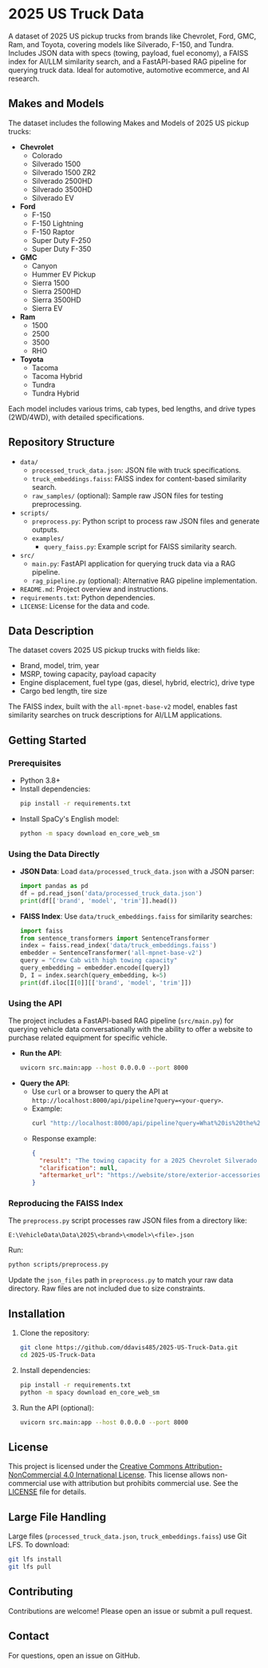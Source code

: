 # 2025 US Truck Data

A dataset of 2025 US pickup trucks from brands like Chevrolet, Ford, GMC, Ram, and Toyota, covering models like Silverado, F-150, and Tundra. Includes JSON data with specs (towing, payload, fuel economy), a FAISS index for AI/LLM similarity search, and a FastAPI-based RAG pipeline for querying truck data. Ideal for automotive, automotive ecommerce, and AI research.

## Makes and Models
The dataset includes the following Makes and Models of 2025 US pickup trucks:

- **Chevrolet**
  - Colorado
  - Silverado 1500
  - Silverado 1500 ZR2
  - Silverado 2500HD
  - Silverado 3500HD
  - Silverado EV
- **Ford**
  - F-150
  - F-150 Lightning
  - F-150 Raptor
  - Super Duty F-250
  - Super Duty F-350
- **GMC**
  - Canyon
  - Hummer EV Pickup
  - Sierra 1500
  - Sierra 2500HD
  - Sierra 3500HD
  - Sierra EV
- **Ram**
  - 1500
  - 2500
  - 3500
  - RHO
- **Toyota**
  - Tacoma
  - Tacoma Hybrid
  - Tundra
  - Tundra Hybrid

Each model includes various trims, cab types, bed lengths, and drive types (2WD/4WD), with detailed specifications.

## Repository Structure
- `data/`
  - `processed_truck_data.json`: JSON file with truck specifications.
  - `truck_embeddings.faiss`: FAISS index for content-based similarity search.
  - `raw_samples/` (optional): Sample raw JSON files for testing preprocessing.
- `scripts/`
  - `preprocess.py`: Python script to process raw JSON files and generate outputs.
  - `examples/`
    - `query_faiss.py`: Example script for FAISS similarity search.
- `src/`
  - `main.py`: FastAPI application for querying truck data via a RAG pipeline.
  - `rag_pipeline.py` (optional): Alternative RAG pipeline implementation.
- `README.md`: Project overview and instructions.
- `requirements.txt`: Python dependencies.
- `LICENSE`: License for the data and code.

## Data Description
The dataset covers 2025 US pickup trucks with fields like:
- Brand, model, trim, year
- MSRP, towing capacity, payload capacity
- Engine displacement, fuel type (gas, diesel, hybrid, electric), drive type
- Cargo bed length, tire size

The FAISS index, built with the `all-mpnet-base-v2` model, enables fast similarity searches on truck descriptions for AI/LLM applications.

## Getting Started
### Prerequisites
- Python 3.8+
- Install dependencies:
  ```bash
  pip install -r requirements.txt
  ```
- Install SpaCy's English model:
  ```bash
  python -m spacy download en_core_web_sm
  ```

### Using the Data Directly
- **JSON Data**: Load `data/processed_truck_data.json` with a JSON parser:
  ```python
  import pandas as pd
  df = pd.read_json('data/processed_truck_data.json')
  print(df[['brand', 'model', 'trim']].head())
  ```
- **FAISS Index**: Use `data/truck_embeddings.faiss` for similarity searches:
  ```python
  import faiss
  from sentence_transformers import SentenceTransformer
  index = faiss.read_index('data/truck_embeddings.faiss')
  embedder = SentenceTransformer('all-mpnet-base-v2')
  query = "Crew Cab with high towing capacity"
  query_embedding = embedder.encode([query])
  D, I = index.search(query_embedding, k=5)
  print(df.iloc[I[0]][['brand', 'model', 'trim']])
  ```

### Using the API
The project includes a FastAPI-based RAG pipeline (`src/main.py`) for querying vehicle data conversationally with the ability to offer a website to purchase related equipment for specific vehicle.

- **Run the API**:
  ```bash
  uvicorn src.main:app --host 0.0.0.0 --port 8000
  ```
- **Query the API**:
  - Use `curl` or a browser to query the API at `http://localhost:8000/api/pipeline?query=<your-query>`.
  - Example:
    ```bash
    curl "http://localhost:8000/api/pipeline?query=What%20is%20the%20towing%20capacity%20of%20a%202025%20Chevrolet%20Silverado%201500%20LT%20Crew%20Cab%204WD%20Short%20Box?"
    ```
  - Response example:
    ```json
    {
      "result": "The towing capacity for a 2025 Chevrolet Silverado 1500 2WD LT Crew Cab Short Box 2-Wheel Drive is:\nMaximum Towing Capacity (pounds): 7700\n\nWhat else would you like to know about this vehicle (e.g., fuel economy, payload capacity), or would you like to start a new search?",
      "clarification": null,
      "aftermarket_url": "https://website/store/exterior-accessories/towing?sort=quick%20delivery&year=2025&make=Chevrolet&model=Silverado%201500&trim=LT&drive=2WD"
    }
    ```

### Reproducing the FAISS Index
The `preprocess.py` script processes raw JSON files from a directory like:
```
E:\VehicleData\Data\2025\<brand>\<model>\<file>.json
```
Run:
```bash
python scripts/preprocess.py
```
Update the `json_files` path in `preprocess.py` to match your raw data directory. Raw files are not included due to size constraints.

## Installation
1. Clone the repository:
   ```bash
   git clone https://github.com/ddavis485/2025-US-Truck-Data.git
   cd 2025-US-Truck-Data
   ```
2. Install dependencies:
   ```bash
   pip install -r requirements.txt
   python -m spacy download en_core_web_sm
   ```
3. Run the API (optional):
   ```bash
   uvicorn src.main:app --host 0.0.0.0 --port 8000
   ```

## License
This project is licensed under the [Creative Commons Attribution-NonCommercial 4.0 International License](http://creativecommons.org/licenses/by-nc/4.0/). This license allows non-commercial use with attribution but prohibits commercial use. See the [LICENSE](LICENSE) file for details.

## Large File Handling
Large files (`processed_truck_data.json`, `truck_embeddings.faiss`) use Git LFS. To download:
```bash
git lfs install
git lfs pull
```

## Contributing
Contributions are welcome! Please open an issue or submit a pull request.

## Contact
For questions, open an issue on GitHub.
